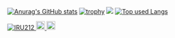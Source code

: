 [![Anurag's GitHub stats](https://github-readme-stats.vercel.app/api?username=IRU212)](https://github.com/anuraghazra/github-readme-stats)
[![trophy](https://github-profile-trophy.vercel.app/?username=IRU212)](https://github.com/IRU212/github-profile-trophy)
![](https://github-profile-summary-cards.vercel.app/api/cards/profile-details?username=IRU212&theme=vue)
[![Top used Langs](https://github-readme-stats.vercel.app/api/top-langs/?username=IRU212&layout=compact&theme=tokyonight)](https://github.com/IRU212/)



<p align="left">
  <a href="https://github.com/IRU212/IRU212/">
    <img src="https://komarev.com/ghpvc/?username=IRU212" alt="IRU212" />
  </a>
  <a href="https://github.com/IRU212">
    <img height="20" src="https://img.shields.io/github/followers/IRU212?label=follow&logo=github&style=flat" />
  </a>
  <a href="https://www.reddit.com/user/IRU212">
    <img height="20" src="https://img.shields.io/reddit/user-karma/combined/IRU212?label=Reddit&logo=reddit&style=flat" />
  </a>
</p>
